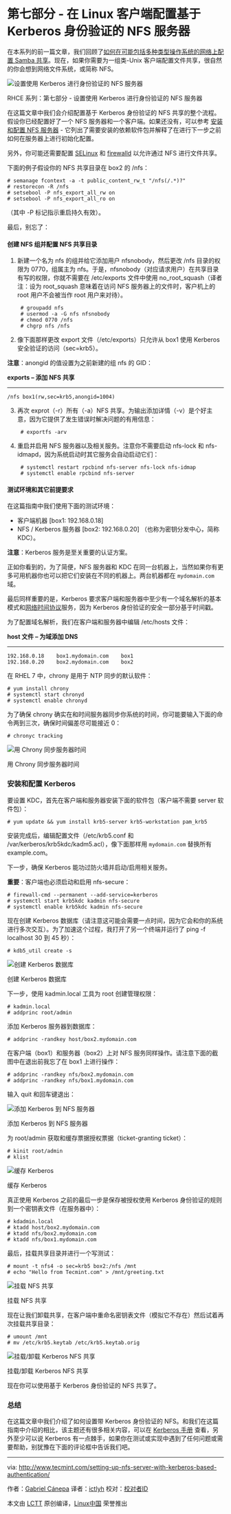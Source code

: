 第七部分 - 在 Linux 客户端配置基于 Kerberos 身份验证的 NFS 服务器
================================================================================
在本系列的前一篇文章，我们回顾了[如何在可能包括多种类型操作系统的网络上配置 Samba 共享][1]。现在，如果你需要为一组类-Unix 客户端配置文件共享，很自然的你会想到网络文件系统，或简称 NFS。


![设置使用 Kerberos 进行身份验证的 NFS 服务器](http://www.tecmint.com/wp-content/uploads/2015/09/Setting-Kerberos-Authentication-with-NFS.jpg)

RHCE 系列：第七部分 - 设置使用 Kerberos 进行身份验证的 NFS 服务器

在这篇文章中我们会介绍配置基于 Kerberos 身份验证的 NFS 共享的整个流程。假设你已经配置好了一个 NFS 服务器和一个客户端。如果还没有，可以参考 [安装和配置 NFS 服务器][2] - 它列出了需要安装的依赖软件包并解释了在进行下一步之前如何在服务器上进行初始化配置。

另外，你可能还需要配置 [SELinux][3] 和 [firewalld][4] 以允许通过 NFS 进行文件共享。

下面的例子假设你的 NFS 共享目录在 box2 的 /nfs：

	# semanage fcontext -a -t public_content_rw_t "/nfs(/.*)?"
    # restorecon -R /nfs
    # setsebool -P nfs_export_all_rw on
    # setsebool -P nfs_export_all_ro on

（其中 -P 标记指示重启持久有效）。

最后，别忘了：

#### 创建 NFS 组并配置 NFS 共享目录 ####

1. 新建一个名为 nfs 的组并给它添加用户 nfsnobody，然后更改 /nfs 目录的权限为 0770，组属主为 nfs。于是，nfsnobody（对应请求用户）在共享目录有写的权限，你就不需要在 /etc/exports 文件中使用 no_root_squash（译者注：设为 root_squash 意味着在访问 NFS 服务器上的文件时，客户机上的 root 用户不会被当作 root 用户来对待）。 

		# groupadd nfs
		# usermod -a -G nfs nfsnobody
		# chmod 0770 /nfs
		# chgrp nfs /nfs

2. 像下面那样更改 export 文件（/etc/exports）只允许从 box1 使用 Kerberos 安全验证的访问（sec=krb5）。 

**注意**：anongid 的值设置为之前新建的组 nfs 的 GID：

**exports – 添加 NFS 共享**

----------

   	/nfs box1(rw,sec=krb5,anongid=1004)

3. 再次 exprot（-r）所有（-a）NFS 共享。为输出添加详情（-v）是个好主意，因为它提供了发生错误时解决问题的有用信息：

		# exportfs -arv

4. 重启并启用 NFS 服务器以及相关服务。注意你不需要启动 nfs-lock 和 nfs-idmapd，因为系统启动时其它服务会自动启动它们：

    	# systemctl restart rpcbind nfs-server nfs-lock nfs-idmap
    	# systemctl enable rpcbind nfs-server

#### 测试环境和其它前提要求 ####

在这篇指南中我们使用下面的测试环境：

- 客户端机器 [box1: 192.168.0.18]
- NFS / Kerberos 服务器 [box2: 192.168.0.20] （也称为密钥分发中心，简称 KDC）。

**注意**：Kerberos 服务是至关重要的认证方案。

正如你看到的，为了简便，NFS 服务器和 KDC 在同一台机器上，当然如果你有更多可用机器你也可以把它们安装在不同的机器上。两台机器都在 `mydomain.com` 域。

最后同样重要的是，Kerberos 要求客户端和服务器中至少有一个域名解析的基本模式和[网络时间协议][5]服务，因为 Kerberos 身份验证的安全一部分基于时间戳。

为了配置域名解析，我们在客户端和服务器中编辑 /etc/hosts 文件：

**host 文件 – 为域添加 DNS**

----------

    192.168.0.18    box1.mydomain.com    box1
    192.168.0.20    box2.mydomain.com    box2

在 RHEL 7 中，chrony 是用于 NTP 同步的默认软件：

    # yum install chrony
    # systemctl start chronyd
    # systemctl enable chronyd

为了确保 chrony 确实在和时间服务器同步你系统的时间，你可能要输入下面的命令两到三次，确保时间偏差尽可能接近 0：

    # chronyc tracking


![用 Chrony 同步服务器时间](http://www.tecmint.com/wp-content/uploads/2015/09/Synchronize-Time-with-Chrony.png)

用 Chrony 同步服务器时间

### 安装和配置 Kerberos ###

要设置 KDC，首先在客户端和服务器安装下面的软件包（客户端不需要 server 软件包）：

    # yum update && yum install krb5-server krb5-workstation pam_krb5

安装完成后，编辑配置文件（/etc/krb5.conf 和 /var/kerberos/krb5kdc/kadm5.acl），像下面那样用 `mydomain.com` 替换所有 example.com。

下一步，确保 Kerberos 能功过防火墙并启动/启用相关服务。

**重要**：客户端也必须启动和启用 nfs-secure： 

    # firewall-cmd --permanent --add-service=kerberos
    # systemctl start krb5kdc kadmin nfs-secure   
    # systemctl enable krb5kdc kadmin nfs-secure       

现在创建 Kerberos 数据库（请注意这可能会需要一点时间，因为它会和你的系统进行多次交互）。为了加速这个过程，我打开了另一个终端并运行了 ping -f localhost 30 到 45 秒）：

    # kdb5_util create -s

![创建 Kerberos 数据库](http://www.tecmint.com/wp-content/uploads/2015/09/Create-Kerberos-Database.png)

创建 Kerberos 数据库

下一步，使用 kadmin.local 工具为 root 创建管理权限：

    # kadmin.local
    # addprinc root/admin

添加 Kerberos 服务器到数据库：

    # addprinc -randkey host/box2.mydomain.com

在客户端（box1）和服务器（box2）上对 NFS 服务同样操作。请注意下面的截图中在退出前我忘了在 box1 上进行操作：

    # addprinc -randkey nfs/box2.mydomain.com
    # addprinc -randkey nfs/box1.mydomain.com

输入 quit 和回车键退出：

![添加 Kerberos 到 NFS 服务器](http://www.tecmint.com/wp-content/uploads/2015/09/Create-Kerboros-for-NFS.png)

添加 Kerberos 到 NFS 服务器

为 root/admin 获取和缓存票据授权票据（ticket-granting ticket）：

    # kinit root/admin
    # klist

![缓存 Kerberos](http://www.tecmint.com/wp-content/uploads/2015/09/Cache-kerberos-Ticket.png)

缓存 Kerberos

真正使用 Kerberos 之前的最后一步是保存被授权使用 Kerberos 身份验证的规则到一个密钥表文件（在服务器中）：

    # kdadmin.local
    # ktadd host/box2.mydomain.com
    # ktadd nfs/box2.mydomain.com
    # ktadd nfs/box1.mydomain.com

最后，挂载共享目录并进行一个写测试：

    # mount -t nfs4 -o sec=krb5 box2:/nfs /mnt
    # echo "Hello from Tecmint.com" > /mnt/greeting.txt

![挂载 NFS 共享](http://www.tecmint.com/wp-content/uploads/2015/09/Mount-NFS-Share.png)

挂载 NFS 共享

现在让我们卸载共享，在客户端中重命名密钥表文件（模拟它不存在）然后试着再次挂载共享目录：

    # umount /mnt
    # mv /etc/krb5.keytab /etc/krb5.keytab.orig

![挂载/卸载 Kerberos NFS 共享](http://www.tecmint.com/wp-content/uploads/2015/09/Mount-Unmount-Kerberos-NFS-Share.png)

挂载/卸载 Kerberos NFS 共享

现在你可以使用基于 Kerberos 身份验证的 NFS 共享了。

### 总结 ###

在这篇文章中我们介绍了如何设置带 Kerberos 身份验证的 NFS。和我们在这篇指南中介绍的相比，该主题还有很多相关内容，可以在 [Kerberos 手册][6] 查看，另外至少可以说 Kerberos 有一点棘手，如果你在测试或实现中遇到了任何问题或需要帮助，别犹豫在下面的评论框中告诉我们吧。

--------------------------------------------------------------------------------

via: http://www.tecmint.com/setting-up-nfs-server-with-kerberos-based-authentication/

作者：[Gabriel Cánepa][a]
译者：[ictlyh](http://www.mutouxiaogui.cn/blog/)
校对：[校对者ID](https://github.com/校对者ID)

本文由 [LCTT](https://github.com/LCTT/TranslateProject) 原创编译，[Linux中国](https://linux.cn/) 荣誉推出

[a]:http://www.tecmint.com/author/gacanepa/
[1]:http://www.tecmint.com/setup-samba-file-sharing-for-linux-windows-clients/
[2]:http://www.tecmint.com/configure-nfs-server/
[3]:http://www.tecmint.com/selinux-essentials-and-control-filesystem-access/
[4]:http://www.tecmint.com/firewalld-rules-for-centos-7/
[5]:http://www.tecmint.com/install-ntp-server-in-centos/
[6]:http://web.mit.edu/kerberos/krb5-1.12/doc/admin/admin_commands/